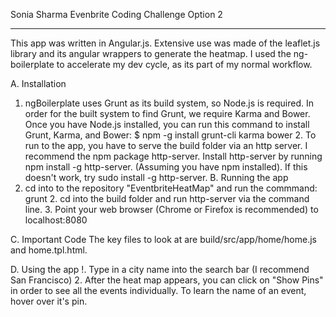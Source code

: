 Sonia Sharma Evenbrite Coding Challenge Option 2
_________________________________________________

This app was written in Angular.js. Extensive use was made of the leaflet.js library and its angular wrappers to generate the heatmap. I used the ng-boilerplate to accelerate my dev cycle, as its part of my normal workflow.   

A. Installation
  1. ngBoilerplate uses Grunt as its build system, so Node.js is required. In order for the built system to find Grunt, we require Karma and Bower. Once you have Node.js installed, you can run this command to install Grunt, Karma, and Bower: $ npm -g install grunt-cli karma bower
	2. To run to the app, you have to serve the build folder via an http server. I recommend the npm package http-server. Install http-server by running npm install -g http-server. (Assuming you have npm installed). If this doesn't work, try sudo install -g http-server.
B. Running the app
  1. cd into to the repository "EventbriteHeatMap" and run the commmand: grunt
	2. cd into the build folder and run http-server via the command line.
	3. Point your web browser (Chrome or Firefox is recommended) to localhost:8080

C. Important Code
	The key files to look at are build/src/app/home/home.js and home.tpl.html.
	
D. Using the app
  !. Type in a city name into the search bar (I recommend San Francisco)
  2. After the heat map appears, you can click on "Show Pins" in order to see all the events individually. To learn the name of an event, hover over it's pin. 
